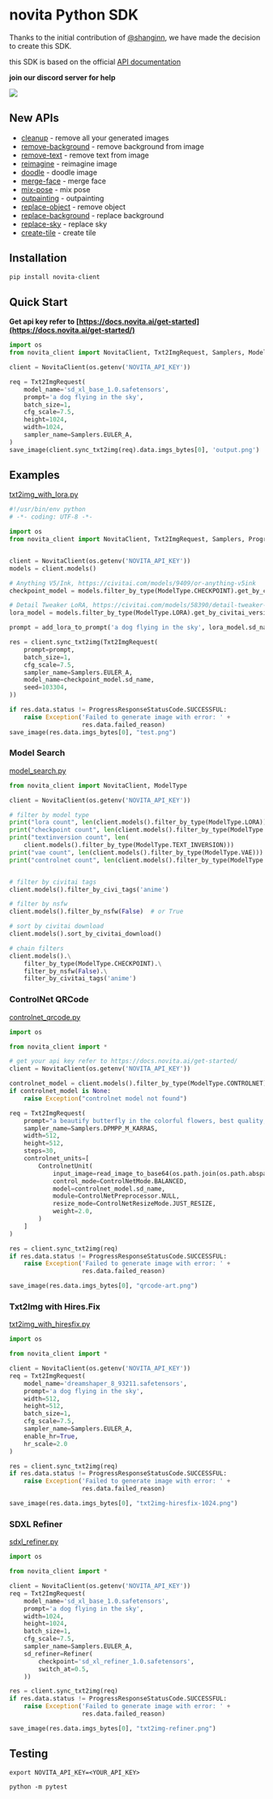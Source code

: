 # novita Python SDK

Thanks to the initial contribution of [@shanginn](https://github.com/shanginn), we have made the decision to create this SDK.

this SDK is based on the official [API documentation](https://docs.novita.ai/)

**join our discord server for help**

[![](https://dcbadge.vercel.app/api/server/nzqq8UScpx)](https://discord.gg/nzqq8UScpx) 

## New APIs

- [cleanup](./examples/cleanup.py) - remove all your generated images
- [remove-background](./examples/remove-background.py) - remove background from image
- [remove-text](./examples/remove-text.py) - remove text from image
- [reimagine](./examples/reimagine.py) - reimagine image
- [doodle](./examples/doodle.py) - doodle image
- [merge-face](./examples/merge-face.py) - merge face
- [mix-pose](./examples/mix-pose.py) - mix pose
- [outpainting](./examples/outpainting.py) - outpainting
- [replace-object](./examples/remove-object.py) - remove object
- [replace-background](./examples/replace-background.py) - replace background
- [replace-sky](./examples/replace-sky.py) - replace sky
- [create-tile](./examples/create-tile.py) - create tile



## Installation

```bash
pip install novita-client
```

## Quick Start

**Get api key refer to [https://docs.novita.ai/get-started](https://docs.novita.ai/get-started/)**

```python
import os
from novita_client import NovitaClient, Txt2ImgRequest, Samplers, ModelType, save_image

client = NovitaClient(os.getenv('NOVITA_API_KEY'))

req = Txt2ImgRequest(
    model_name='sd_xl_base_1.0.safetensors',
    prompt='a dog flying in the sky',
    batch_size=1,
    cfg_scale=7.5,
    height=1024,
    width=1024,
    sampler_name=Samplers.EULER_A,
)
save_image(client.sync_txt2img(req).data.imgs_bytes[0], 'output.png')
```

## Examples

[txt2img_with_lora.py](./examples/txt2img_with_lora.py)

```python
#!/usr/bin/env python
# -*- coding: UTF-8 -*-

import os
from novita_client import NovitaClient, Txt2ImgRequest, Samplers, ProgressResponseStatusCode, ModelType, add_lora_to_prompt, save_image


client = NovitaClient(os.getenv('NOVITA_API_KEY'))
models = client.models()

# Anything V5/Ink, https://civitai.com/models/9409/or-anything-v5ink
checkpoint_model = models.filter_by_type(ModelType.CHECKPOINT).get_by_civitai_version_id(90854)

# Detail Tweaker LoRA, https://civitai.com/models/58390/detail-tweaker-lora-lora
lora_model = models.filter_by_type(ModelType.LORA).get_by_civitai_version_id(62833)

prompt = add_lora_to_prompt('a dog flying in the sky', lora_model.sd_name, "0.8")

res = client.sync_txt2img(Txt2ImgRequest(
    prompt=prompt,
    batch_size=1,
    cfg_scale=7.5,
    sampler_name=Samplers.EULER_A,
    model_name=checkpoint_model.sd_name,
    seed=103304,
))

if res.data.status != ProgressResponseStatusCode.SUCCESSFUL:
    raise Exception('Failed to generate image with error: ' +
                    res.data.failed_reason)
save_image(res.data.imgs_bytes[0], "test.png")
```

### Model Search

[model_search.py](./examples/model_search.py)

```python
from novita_client import NovitaClient, ModelType

client = NovitaClient(os.getenv('NOVITA_API_KEY'))

# filter by model type
print("lora count", len(client.models().filter_by_type(ModelType.LORA)))
print("checkpoint count", len(client.models().filter_by_type(ModelType.CHECKPOINT)))
print("textinversion count", len(
    client.models().filter_by_type(ModelType.TEXT_INVERSION)))
print("vae count", len(client.models().filter_by_type(ModelType.VAE)))
print("controlnet count", len(client.models().filter_by_type(ModelType.CONTROLNET)))


# filter by civitai tags
client.models().filter_by_civi_tags('anime')

# filter by nsfw
client.models().filter_by_nsfw(False)  # or True

# sort by civitai download
client.models().sort_by_civitai_download()

# chain filters
client.models().\
    filter_by_type(ModelType.CHECKPOINT).\
    filter_by_nsfw(False).\
    filter_by_civitai_tags('anime')
```

### ControlNet QRCode

[controlnet_qrcode.py](./examples/controlnet_qrcode.py)

```python
import os

from novita_client import *

# get your api key refer to https://docs.novita.ai/get-started/
client = NovitaClient(os.getenv('NOVITA_API_KEY'))

controlnet_model = client.models().filter_by_type(ModelType.CONTROLNET).get_by_name("control_v1p_sd15_qrcode_monster_v2")
if controlnet_model is None:
    raise Exception("controlnet model not found")

req = Txt2ImgRequest(
    prompt="a beautify butterfly in the colorful flowers, best quality, best details, masterpiece",
    sampler_name=Samplers.DPMPP_M_KARRAS,
    width=512,
    height=512,
    steps=30,
    controlnet_units=[
        ControlnetUnit(
            input_image=read_image_to_base64(os.path.join(os.path.abspath(os.path.dirname(__file__)), "fixtures/qrcode.png")),
            control_mode=ControlNetMode.BALANCED,
            model=controlnet_model.sd_name,
            module=ControlNetPreprocessor.NULL,
            resize_mode=ControlNetResizeMode.JUST_RESIZE,
            weight=2.0,
        )
    ]
)

res = client.sync_txt2img(req)
if res.data.status != ProgressResponseStatusCode.SUCCESSFUL:
    raise Exception('Failed to generate image with error: ' +
                    res.data.failed_reason)

save_image(res.data.imgs_bytes[0], "qrcode-art.png")
```

### Txt2Img with Hires.Fix

[txt2img_with_hiresfix.py](./examples/txt2img_with_hiresfix.py)

```python
import os

from novita_client import *

client = NovitaClient(os.getenv('NOVITA_API_KEY'))
req = Txt2ImgRequest(
    model_name='dreamshaper_8_93211.safetensors',
    prompt='a dog flying in the sky',
    width=512,
    height=512,
    batch_size=1,
    cfg_scale=7.5,
    sampler_name=Samplers.EULER_A,
    enable_hr=True,
    hr_scale=2.0
)

res = client.sync_txt2img(req)
if res.data.status != ProgressResponseStatusCode.SUCCESSFUL:
    raise Exception('Failed to generate image with error: ' +
                    res.data.failed_reason)

save_image(res.data.imgs_bytes[0], "txt2img-hiresfix-1024.png")
```

### SDXL Refiner

[sdxl_refiner.py](./txt2img_with_refiner.py)

```python
import os

from novita_client import *

client = NovitaClient(os.getenv('NOVITA_API_KEY'))
req = Txt2ImgRequest(
    model_name='sd_xl_base_1.0.safetensors',
    prompt='a dog flying in the sky',
    width=1024,
    height=1024,
    batch_size=1,
    cfg_scale=7.5,
    sampler_name=Samplers.EULER_A,
    sd_refiner=Refiner(
        checkpoint='sd_xl_refiner_1.0.safetensors',
        switch_at=0.5,
    ))

res = client.sync_txt2img(req)
if res.data.status != ProgressResponseStatusCode.SUCCESSFUL:
    raise Exception('Failed to generate image with error: ' +
                    res.data.failed_reason)

save_image(res.data.imgs_bytes[0], "txt2img-refiner.png")
```

## Testing

```
export NOVITA_API_KEY=<YOUR_API_KEY>

python -m pytest
```